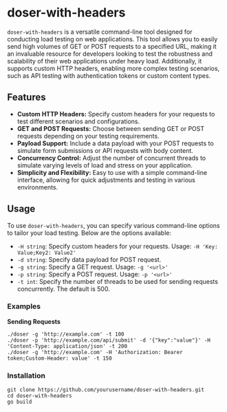 # doser-with-headers

`doser-with-headers` is a versatile command-line tool designed for conducting load testing on web applications. This tool allows you to easily send high volumes of GET or POST requests to a specified URL, making it an invaluable resource for developers looking to test the robustness and scalability of their web applications under heavy load. Additionally, it supports custom HTTP headers, enabling more complex testing scenarios, such as API testing with authentication tokens or custom content types.

## Features

- **Custom HTTP Headers:** Specify custom headers for your requests to test different scenarios and configurations.
- **GET and POST Requests:** Choose between sending GET or POST requests depending on your testing requirements.
- **Payload Support:** Include a data payload with your POST requests to simulate form submissions or API requests with body content.
- **Concurrency Control:** Adjust the number of concurrent threads to simulate varying levels of load and stress on your application.
- **Simplicity and Flexibility:** Easy to use with a simple command-line interface, allowing for quick adjustments and testing in various environments.

## Usage

To use `doser-with-headers`, you can specify various command-line options to tailor your load testing. Below are the options available:

- `-H string`: Specify custom headers for your requests. Usage: `-H 'Key: Value;Key2: Value2'`
- `-d string`: Specify data payload for POST request.
- `-g string`: Specify a GET request. Usage: `-g '<url>'`
- `-p string`: Specify a POST request. Usage: `-p '<url>'`
- `-t int`: Specify the number of threads to be used for sending requests concurrently. The default is 500.

### Examples

**Sending Requests**

```shell
./doser -g 'http://example.com' -t 100
./doser -p 'http://example.com/api/submit' -d '{"key":"value"}' -H 'Content-Type: application/json' -t 200
./doser -g 'http://example.com' -H 'Authorization: Bearer token;Custom-Header: value' -t 150
```
### Installation
```shell
git clone https://github.com/yourusername/doser-with-headers.git
cd doser-with-headers
go build
```

